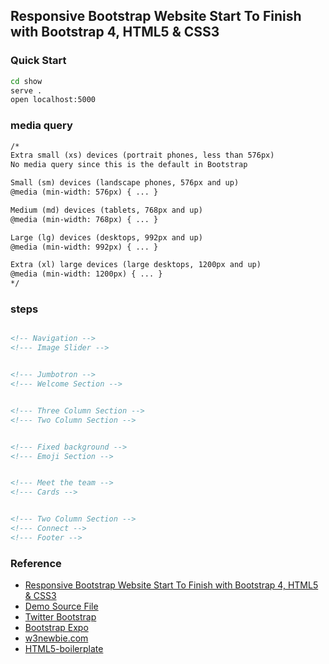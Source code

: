 ## Responsive Bootstrap Website Start To Finish with Bootstrap 4, HTML5 & CSS3

### Quick Start

```bash
cd show
serve .
open localhost:5000
```

### media query

```html
/*
Extra small (xs) devices (portrait phones, less than 576px)
No media query since this is the default in Bootstrap

Small (sm) devices (landscape phones, 576px and up)
@media (min-width: 576px) { ... }

Medium (md) devices (tablets, 768px and up)
@media (min-width: 768px) { ... }

Large (lg) devices (desktops, 992px and up)
@media (min-width: 992px) { ... }

Extra (xl) large devices (large desktops, 1200px and up)
@media (min-width: 1200px) { ... }
*/
```

### steps
```html

<!-- Navigation -->
<!--- Image Slider -->


<!--- Jumbotron -->
<!--- Welcome Section -->


<!--- Three Column Section -->
<!--- Two Column Section -->


<!--- Fixed background -->
<!--- Emoji Section -->


<!--- Meet the team -->
<!--- Cards -->


<!--- Two Column Section -->
<!--- Connect -->
<!--- Footer -->
```

### Reference

- [Responsive Bootstrap Website Start To Finish with Bootstrap 4, HTML5 & CSS3](https://www.youtube.com/watch?v=9cKsq14Kfsw)
- [Demo Source File](https://www.w3newbie.com/download/7333/)
- [Twitter Bootstrap](https://getbootstrap.com/docs/4.1/getting-started/introduction/)
- [Bootstrap Expo](https://expo.getbootstrap.com/)
- [w3newbie.com](http://w3newbie.com/)
- [HTML5-boilerplate](https://github.com/h5bp/html5-boilerplate)
